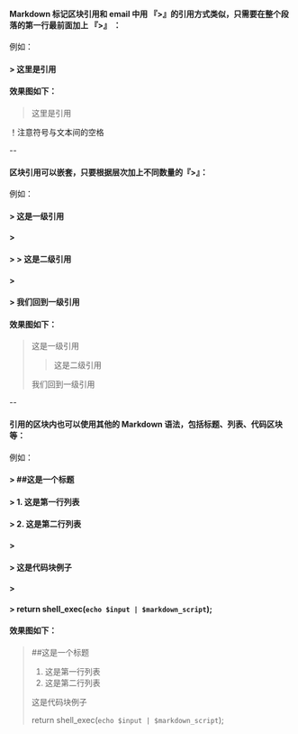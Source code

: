 #### **Markdown 标记区块引用和 email 中用 『>』的引用方式类似，只需要在整个段落的第一行最前面加上 『>』 ：** ####

例如：

#### > 这里是引用 ####

#### 效果图如下： ####

> 这里是引用

！注意符号与文本间的空格

-- 

#### **区块引用可以嵌套，只要根据层次加上不同数量的『>』：** ####

例如：

#### > 这是一级引用 ####
#### > 
#### > > 这是二级引用 ####
#### >
#### > 我们回到一级引用 ####

#### 效果图如下： ####

> 这是一级引用
> 
> > 这是二级引用
> 
> 我们回到一级引用

-- 

#### **引用的区块内也可以使用其他的 Markdown 语法，包括标题、列表、代码区块等：** ####
例如：
#### > ##这是一个标题 ####
#### > 1. 这是第一行列表 ####
#### > 2. 这是第二行列表 ####
#### >
#### > 这是代码块例子 ####
#### >
#### > return shell_exec(`echo $input | $markdown_script`); ####

#### 效果图如下： ####

> ##这是一个标题
> 1. 这是第一行列表
> 2. 这是第二行列表
> 
> 这是代码块例子
> 
> return shell_exec(`echo $input | $markdown_script`);